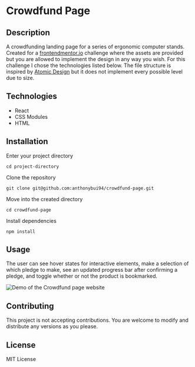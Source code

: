# Crowdfund Page

## Description
A crowdfunding landing page for a series of ergonomic computer stands. Created for a [frontendmentor.io](frontendmentor.io) challenge where the assets are provided but you are allowed to implement the design in any way you wish. For this challenge I chose the technologies listed below. The file structure is inspired by [Atomic Design](https://bradfrost.com/blog/post/atomic-web-design/) but it does not implement every possible level due to size.

## Technologies 
- React
- CSS Modules
- HTML

## Installation

Enter your project directory

`cd project-directory`

Clone the repository

`git clone git@github.com:anthonybui94/crowdfund-page.git`

Move into the created directory

`cd crowdfund-page`

Install dependencies

`npm install`

## Usage
The user can see hover states for interactive elements, make a selection of which pledge to make, see an updated progress bar after confirming a pledge, and toggle whether or not the product is bookmarked. 

![Demo of the Crowdfund page website](https://media.giphy.com/media/qWMUJl0HkCeggLlVSm/giphy.gif)

## Contributing
This project is not accepting contributions. You are welcome to modify and distribute any versions as you please.

## License
MIT License
